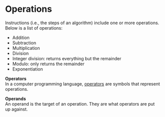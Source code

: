# Operations
Instructions (i.e., the steps of an algorithm) include one or more operations. Below is a list of operations:
* Addition
* Subtraction
* Multiplication
* Division
* Integer division: returns everything but the remainder
* Modulo: only returns the remainder
* Exponentiation

**Operators**  
In a computer programming language, [operators](/python/operators.md) are symbols that represent operations. 

**Operands**  
An operand is the target of an operation. They are what operators are put up against. 